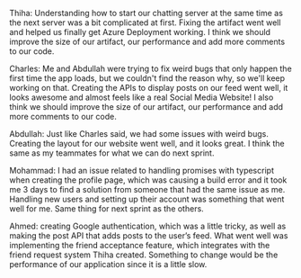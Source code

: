 Thiha:
Understanding how to start our chatting server at the same time as the next server was a bit complicated at first.
Fixing the artifact went well and helped us finally get Azure Deployment working.
I think we should improve the size of our artifact, our performance and add more comments to our code.

Charles:
Me and Abdullah were trying to fix weird bugs that only happen the first time the app loads, but we couldn't find the reason why, so we'll keep working on that.
Creating the APIs to display posts on our feed went well, it looks awesome and almost feels like a real Social Media Website!
I also think we should improve the size of our artifact, our performance and add more comments to our code.

Abdullah:
Just like Charles said, we had some issues with weird bugs.
Creating the layout for our website went well, and it looks great.
I think the same as my teammates for what we can do next sprint.

Mohammad:
I had an issue related to handling promises with typescript when creating the profile page, 
which was causing a build error and it took me 3 days to find a solution from someone that had the same issue as me.
Handling new users and setting up their account was something that went well for me.
Same thing for next sprint as the others.

Ahmed:
creating Google authentication, which was a little tricky, as well as making the post API that adds posts to the user’s feed.
What went well was implementing the friend acceptance feature, which integrates with the friend request system Thiha created.
Something to change would be the performance of our application since it is a little slow.